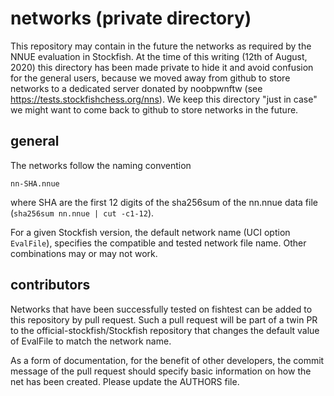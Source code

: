 # networks (private directory)

This repository may contain in the future the networks as required by the NNUE evaluation in Stockfish.
At the time of this writing (12th of August, 2020) this directory has been made private to hide it
and avoid confusion for the general users, because we moved away from github to store networks to a 
dedicated server donated by noobpwnftw (see https://tests.stockfishchess.org/nns). We keep this directory
"just in case" we might want to come back to github to store networks in the future.

## general

The networks follow the naming convention
```
nn-SHA.nnue
```
where SHA are the first 12 digits of the sha256sum of the nn.nnue data file (`sha256sum nn.nnue | cut -c1-12`).

For a given Stockfish version, the default network name (UCI option `EvalFile`),
specifies the compatible and tested network file name. Other combinations may or may not work.

## contributors

Networks that have been successfully tested on fishtest can be added to this repository by pull request.
Such a pull request will be part of a twin PR to the official-stockfish/Stockfish repository that
changes the default value of EvalFile to match the network name.

As a form of documentation, for the benefit of other developers,
the commit message of the pull request should specify basic information
on how the net has been created. Please update the AUTHORS file.
